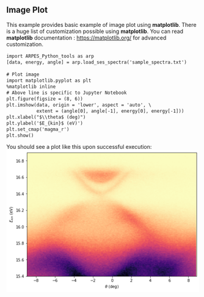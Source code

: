 ## Image Plot

This example provides basic example of image plot using **matplotlib**. There is a huge list of customization possible using **matplotlib**. You can read **matplotlib** documentation : <https://matplotlib.org/> for advanced customization.

    import ARPES_Python_tools as arp  
    [data, energy, angle] = arp.load_ses_spectra('sample_spectra.txt')

    # Plot image
    import matplotlib.pyplot as plt
    %matplotlib inline
    # Above line is specific to Jupyter Notebook
    plt.figure(figsize = (8, 6))
    plt.imshow(data, origin = 'lower', aspect = 'auto', \
               extent = (angle[0], angle[-1], energy[0], energy[-1]))
    plt.xlabel("$\\theta$ (deg)")
    plt.ylabel('$E_{kin}$ (eV)')
    plt.set_cmap('magma_r')
    plt.show()

You should see a plot like this upon successful execution:  
![plot-sample-spectra](./img/plot-sample-spectra.png)
